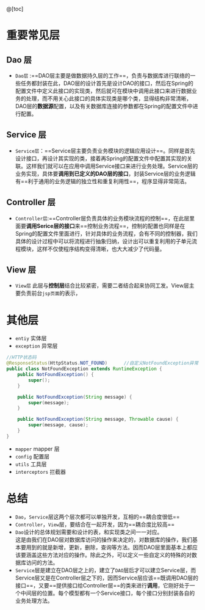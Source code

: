 ﻿@[toc]
# 重要常见层
## Dao 层
- `Dao层` :==DAO层主要是做数据持久层的工作==，负责与数据库进行联络的一些任务都封装在此，DAO层的设计首先是设计DAO的接口，然后在Spring的配置文件中定义此接口的实现类，然后就可在模块中调用此接口来进行数据业务的处理，而不用关心此接口的具体实现类是哪个类，显得结构非常清晰，DAO层的**数据源**配置，以及有关数据库连接的参数都在Spring的配置文件中进行配置。
## Service 层                                                                
- `Service层`：==Service层主要负责业务模块的逻辑应用设计==。同样是首先设计接口，再设计其实现的类，接着再Spring的配置文件中配置其实现的关联。这样我们就可以在应用中调用Service接口来进行业务处理。Service层的业务实现，具体要**调用到已定义的DAO层的接口**，封装Service层的业务逻辑有==利于通用的业务逻辑的独立性和重复利用性==，程序显得非常简洁。    

## Controller 层                                                                                                     
- `Controller层`:==Controller层负责具体的业务模块流程的控制==，在此层里面要**调用Serice层的接口**来==控制业务流程==，控制的配置也同样是在Spring的配置文件里面进行，针对具体的业务流程，会有不同的控制器，我们具体的设计过程中可以将流程进行抽象归纳，设计出可以重复利用的子单元流程模块，这样不仅使程序结构变得清晰，也大大减少了代码量。  
## View  层                                                                                                                       
- `View层` 此层与**控制层**结合比较紧密，需要二者结合起来协同工发。View层主要负责前台`jsp页面`的表示，


# 其他层
- `entiy`  实体层
- `exception`  异常层

```java
//HTTP状态码
@ResponseStatus(HttpStatus.NOT_FOUND)      //自定义NotFoundException异常,会跳转到404页面
public class NotFoundException extends RuntimeException {
    public NotFoundException() {
        super();
    }

    public NotFoundException(String message) {
        super(message);
    }

    public NotFoundException(String message, Throwable cause) {
        super(message, cause);
    }
}
```
- `mapper`  mapper  层
- `config`   配置层
- `utils`   工具层
- `interceptors`   拦截器

# 总结
                                                          
- `Dao`，`Service`层这两个层次都可以单独开发，互相的==耦合度很低==
- `Controller`，`View`层，要结合在一起开发，因为==耦合度比较高==                                    
- `Dao`设计的总体规划需要和设计的表，和实现类之间一一对应。                                                                                                                      
这是由我们在DAO层对数据库访问的操作来决定的，对数据库的操作，我们基本要用到的就是新增，更新，删除，查询等方法。因而DAO层里面基本上都应该要涵盖这些方法对应的操作。除此之外，可以定义一些自定义的特殊的对数据库访问的方法。                                                                                                                                                                                                                     
- `Service`层是建立在DAO层之上的，建立了`DAO`层后才可以建立Service层，而Service层又是在Controller层之下的，因而Service层应该==既调用DAO层的接口==，又要==提供接口给Controller层==的类来进行**调用**，它刚好处于一个中间层的位置。每个模型都有一个Service接口，每个接口分别封装各自的业务处理方法。                                                                                                                                                                         

